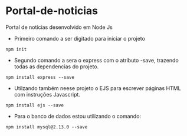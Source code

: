 # Portal-de-noticias
Portal de notícias desenvolvido em Node Js

- Primeiro comando a ser digitado para iniciar o projeto
```
npm init
```
- Segundo comando a sera o express com o atributo -save, trazendo todas as dependencias do projeto.
```
npm install express --save
```
- Utilzando também neese projeto o EJS para escrever páginas HTML com instruções Javascript.
```
npm install ejs --save
```
- Para o banco de dados estou utilizando o comando:
```
npm install mysql@2.13.0 --save
```


